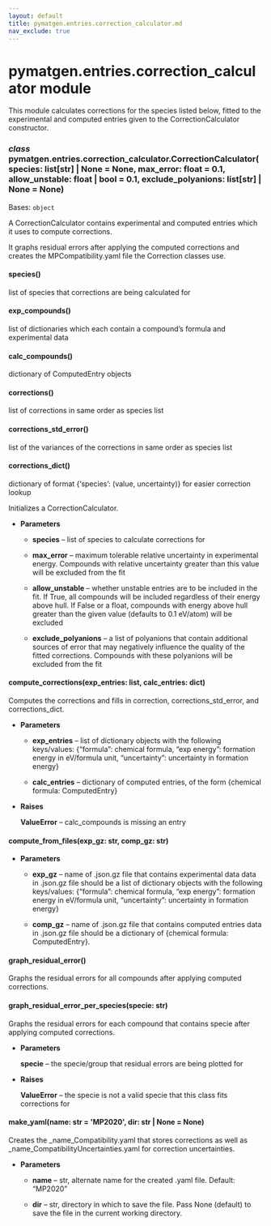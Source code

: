 ```yaml
---
layout: default
title: pymatgen.entries.correction_calculator.md
nav_exclude: true
---
```


# pymatgen.entries.correction_calculator module

This module calculates corrections for the species listed below, fitted to the experimental and computed
entries given to the CorrectionCalculator constructor.


### _class_ pymatgen.entries.correction_calculator.CorrectionCalculator(species: list[str] | None = None, max_error: float = 0.1, allow_unstable: float | bool = 0.1, exclude_polyanions: list[str] | None = None)
Bases: `object`

A CorrectionCalculator contains experimental and computed entries which it uses to compute corrections.

It graphs residual errors after applying the computed corrections and creates the MPCompatibility.yaml
file the Correction classes use.


#### species()
list of species that corrections are being calculated for


#### exp_compounds()
list of dictionaries which each contain a compound’s formula and experimental data


#### calc_compounds()
dictionary of ComputedEntry objects


#### corrections()
list of corrections in same order as species list


#### corrections_std_error()
list of the variances of the corrections in same order as species list


#### corrections_dict()
dictionary of format {‘species’: (value, uncertainty)} for easier correction lookup

Initializes a CorrectionCalculator.


* **Parameters**


    * **species** – list of species to calculate corrections for


    * **max_error** – maximum tolerable relative uncertainty in experimental energy.
    Compounds with relative uncertainty greater than this value will be excluded from the fit


    * **allow_unstable** – whether unstable entries are to be included in the fit. If True, all compounds will
    be included regardless of their energy above hull. If False or a float, compounds with
    energy above hull greater than the given value (defaults to 0.1 eV/atom) will be
    excluded


    * **exclude_polyanions** – a list of polyanions that contain additional sources of error that may negatively
    influence the quality of the fitted corrections. Compounds with these polyanions
    will be excluded from the fit



#### compute_corrections(exp_entries: list, calc_entries: dict)
Computes the corrections and fills in correction, corrections_std_error, and corrections_dict.


* **Parameters**


    * **exp_entries** – list of dictionary objects with the following keys/values:
    {“formula”: chemical formula, “exp energy”: formation energy in eV/formula unit,
    “uncertainty”: uncertainty in formation energy}


    * **calc_entries** – dictionary of computed entries, of the form {chemical formula: ComputedEntry}



* **Raises**

    **ValueError** – calc_compounds is missing an entry



#### compute_from_files(exp_gz: str, comp_gz: str)

* **Parameters**


    * **exp_gz** – name of .json.gz file that contains experimental data
    data in .json.gz file should be a list of dictionary objects with the following keys/values:
    {“formula”: chemical formula, “exp energy”: formation energy in eV/formula unit,
    “uncertainty”: uncertainty in formation energy}


    * **comp_gz** – name of .json.gz file that contains computed entries
    data in .json.gz file should be a dictionary of {chemical formula: ComputedEntry}.



#### graph_residual_error()
Graphs the residual errors for all compounds after applying computed corrections.


#### graph_residual_error_per_species(specie: str)
Graphs the residual errors for each compound that contains specie after applying computed corrections.


* **Parameters**

    **specie** – the specie/group that residual errors are being plotted for



* **Raises**

    **ValueError** – the specie is not a valid specie that this class fits corrections for



#### make_yaml(name: str = 'MP2020', dir: str | None = None)
Creates the _name_Compatibility.yaml that stores corrections as well as _name_CompatibilityUncertainties.yaml
for correction uncertainties.


* **Parameters**


    * **name** – str, alternate name for the created .yaml file.
    Default: “MP2020”


    * **dir** – str, directory in which to save the file. Pass None (default) to
    save the file in the current working directory.